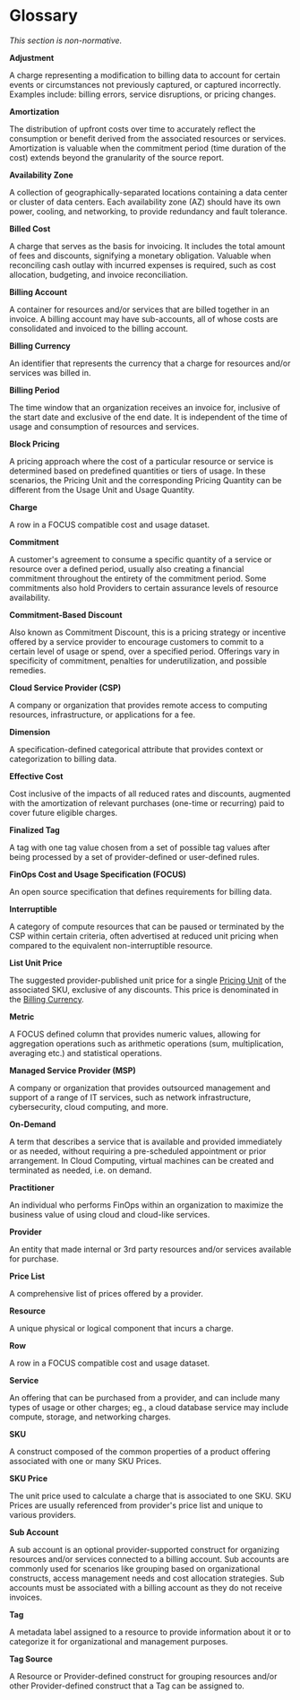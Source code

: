 # Glossary

*This section is non-normative.*

**Adjustment**

A charge representing a modification to billing data to account for certain events or circumstances not previously captured, or captured incorrectly. Examples include: billing errors, service disruptions, or pricing changes.

**Amortization**

The distribution of upfront costs over time to accurately reflect the consumption or benefit derived from the associated resources or services. Amortization is valuable when the commitment period (time duration of the cost) extends beyond the granularity of the source report.

**Availability Zone**

A collection of geographically-separated locations containing a data center or cluster of data centers. Each availability zone (AZ) should have its own power, cooling, and networking, to provide redundancy and fault tolerance.

**Billed Cost**

A charge that serves as the basis for invoicing. It includes the total amount of fees and discounts, signifying a monetary obligation. Valuable when reconciling cash outlay with incurred expenses is required, such as cost allocation, budgeting, and invoice reconciliation.

**Billing Account**

A container for resources and/or services that are billed together in an invoice. A billing account may have sub-accounts, all of whose costs are consolidated and invoiced to the billing account.

**Billing Currency**

An identifier that represents the currency that a charge for resources and/or services was billed in.

**Billing Period**

The time window that an organization receives an invoice for, inclusive of the start date and exclusive of the end date. It is independent of the time of usage and consumption of resources and services.

**Block Pricing**

 A pricing approach where the cost of a particular resource or service is determined based on predefined quantities or tiers of usage. In these scenarios, the Pricing Unit and the corresponding Pricing Quantity can be different from the Usage Unit and Usage Quantity.

**Charge**

A row in a FOCUS compatible cost and usage dataset.

**Commitment**

A customer's agreement to consume a specific quantity of a service or resource over a defined period, usually also creating a financial commitment throughout the entirety of the commitment period. Some commitments also hold Providers to certain assurance levels of resource availability.

**Commitment-Based Discount**

Also known as Commitment Discount, this is a pricing strategy or incentive offered by a service provider to encourage customers to commit to a certain level of usage or spend, over a specified period. Offerings vary in specificity of commitment, penalties for underutilization, and possible remedies.

**Cloud Service Provider (CSP)**

A company or organization that provides remote access to computing resources, infrastructure, or applications for a fee.

**Dimension**

A specification-defined categorical attribute that provides context or categorization to billing data.

**Effective Cost**

Cost inclusive of the impacts of all reduced rates and discounts, augmented with the amortization of relevant purchases (one-time or recurring) paid to cover future eligible charges.

**Finalized Tag**

A tag with one tag value chosen from a set of possible tag values after being processed by a set of provider-defined or user-defined rules.

**FinOps Cost and Usage Specification (FOCUS)**

An open source specification that defines requirements for billing data.

**Interruptible**

A category of compute resources that can be paused or terminated by the CSP within certain criteria, often advertised at reduced unit pricing when compared to the equivalent non-interruptible resource.

**List Unit Price**

The suggested provider-published unit price for a single [Pricing Unit](#pricingunit) of the associated SKU, exclusive of any discounts. This price is denominated in the [Billing Currency](#glossary:billingcurrency).

**Metric**

A FOCUS defined column that provides numeric values, allowing for aggregation operations such as arithmetic operations (sum, multiplication, averaging etc.) and statistical operations.

**Managed Service Provider (MSP)**

A company or organization that provides outsourced management and support of a range of IT services, such as network infrastructure, cybersecurity, cloud computing, and more.

**On-Demand**

A term that describes a service that is available and provided immediately or as needed, without requiring a pre-scheduled appointment or prior arrangement. In Cloud Computing, virtual machines can be created and terminated as needed, i.e. on demand.

**Practitioner**

An individual who performs FinOps within an organization to maximize the business value of using cloud and cloud-like services.

**Provider**

An entity that made internal or 3rd party resources and/or services available for purchase.

**Price List**

A comprehensive list of prices offered by a provider.

**Resource**

A unique physical or logical component that incurs a charge.

**Row**

A row in a FOCUS compatible cost and usage dataset.

**Service**

An offering that can be purchased from a provider, and can include many types of usage or other charges; eg., a cloud database service may include compute, storage, and networking charges.

**SKU**

A construct composed of the common properties of a product offering associated with one or many SKU Prices.

**SKU Price**

The unit price used to calculate a charge that is associated to one SKU.  SKU Prices are usually referenced from provider's price list and unique to various providers.

**Sub Account**

A sub account is an optional provider-supported construct for organizing resources and/or services connected to a billing account. Sub accounts are commonly used for scenarios like grouping based on organizational constructs, access management needs and cost allocation strategies. Sub accounts must be associated with a billing account as they do not receive invoices.

**Tag**

A metadata label assigned to a resource to provide information about it or to categorize it for organizational and management purposes.

**Tag Source**

A Resource or Provider-defined construct for grouping resources and/or other Provider-defined construct that a Tag can be assigned to.
